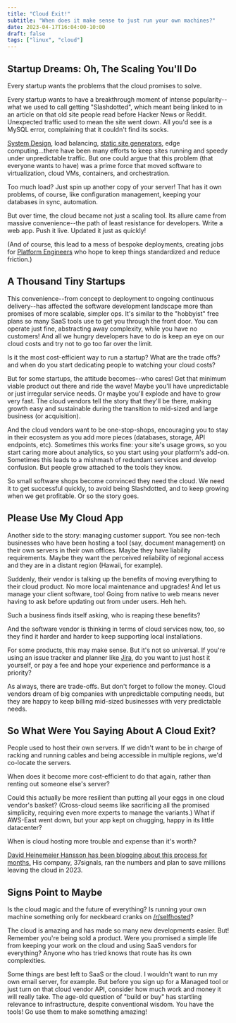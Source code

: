 ```yaml
---
title: "Cloud Exit!"
subtitle: "When does it make sense to just run your own machines?"
date: 2023-04-17T16:04:00-10:00
draft: false
tags: ["linux", "cloud"]
---
```

## Startup Dreams: Oh, The Scaling You'll Do

Every startup wants the problems that the cloud promises to solve.

Every startup wants to have a breakthrough moment of intense popularity--what we used to call getting "Slashdotted", which meant being linked to in an article on that old site people read before Hacker News or Reddit. Unexpected traffic used to mean the site went down. All you'd see is a MySQL error, complaining that it couldn't find its socks.

[System Design](https://blog.bytebytego.com/), load balancing, [static site generators](https://jamstack.org/), edge computing...there have been many efforts to keep sites running and speedy under unpredictable traffic. But one could argue that this problem (that everyone wants to have) was a prime force that moved software to virtualization, cloud VMs, containers, and orchestration.

Too much load? Just spin up another copy of your server! That has it own problems, of course, like configuration management, keeping your databases in sync, automation.

But over time, the cloud became not just a scaling tool. Its allure came from massive convenience--the path of least resistance for developers. Write a web app. Push it live. Updated it just as quickly!

(And of course, this lead to a mess of bespoke deployments, creating jobs for [Platform Engineers](https://circleci.com/blog/what-is-platform-engineering/) who hope to keep things standardized and reduce friction.)

## A Thousand Tiny Startups

This convenience--from concept to deployment to ongoing continuous delivery--has affected the software development landscape more than promises of more scalable, simpler ops. It's similar to the "hobbyist" free plans so many SaaS tools use to get you through the front door. You can operate just fine, abstracting away complexity, while you have no customers! And all we hungry developers have to do is keep an eye on our cloud costs and try not to go too far over the limit.

Is it the most cost-efficient way to run a startup? What are the trade offs? and when do you start dedicating people to watching your cloud costs?

But for some startups, the attitude becomes--who cares! Get that minimum viable product out there and ride the wave! Maybe you'll have unpredictable or just irregular service needs. Or maybe you'll explode and have to grow very fast.
The cloud vendors tell the story that they'll be there, making growth easy and sustainable during the transition to mid-sized and large business (or acquisition).

And the cloud vendors want to be one-stop-shops, encouraging you to stay in their ecosystem as you add more pieces (databases, storage, API endpoints, etc). Sometimes this works fine: your site's usage grows, so you start caring more about analytics, so you start using your platform's add-on. Sometimes this leads to a mishmash of redundant services and develop confusion. But people grow attached to the tools they know.

So small software shops become convinced they need the cloud. We need it to get successful quickly, to avoid being Slashdotted, and to keep growing when we get profitable. Or so the story goes.

## Please Use My Cloud App

Another side to the story: managing customer support. You see non-tech businesses who have been hosting a tool (say, document management) on their own servers in their own offices. Maybe they have liability requirements. Maybe they want the perceived reliability of regional access and they are in a distant region (Hawaii, for example).

Suddenly, their vendor is talking up the benefits of moving everything to their cloud product. No more local maintenance and upgrades! And let us manage your client software, too! Going from native to web means never having to ask before updating out from under users. Heh heh.

Such a business finds itself asking, who is reaping these benefits?

And the software vendor is thinking in terms of cloud services now, too, so they find it harder and harder to keep supporting local installations. 

For some products, this may make sense. But it's not so universal. If you're using an issue tracker and planner like [Jira](https://news.ycombinator.com/item?id=25594451), do you want to just host it yourself, or pay a fee and hope your experience and performance is a priority?

As always, there are trade-offs. But don't forget to follow the money. Cloud vendors dream of big companies with unpredictable computing needs, but they are happy to keep billing mid-sized businesses with very predictable needs.

## So What Were You Saying About A Cloud Exit?

People used to host their own servers. If we didn't want to be in charge of racking and running cables and being accessible in multiple regions, we'd co-locate the servers.

When does it become more cost-efficient to do that again, rather than renting out someone else's server?

Could this actually be more resilient than putting all your eggs in one cloud vendor's basket? (Cross-cloud seems like sacrificing all the promised simplicity, requiring even more experts to manage the variants.) What if AWS-East went down, but your app kept on chugging, happy in its little datacenter?

When is cloud hosting more trouble and expense than it's worth?

[David Heinemeier Hansson has been blogging about this process for months.](https://world.hey.com/dhh/why-we-re-leaving-the-cloud-654b47e0) His company, 37signals, ran the numbers and plan to save millions leaving the cloud in 2023.

## Signs Point to Maybe

Is the cloud magic and the future of everything? Is running your own machine something only for neckbeard cranks on [/r/selfhosted](https://github.com/awesome-selfhosted/awesome-selfhosted)?

The cloud is amazing and has made so many new developments easier. But! Remember you're being sold a product. Were you promised a simple life from keeping your work on the cloud and using SaaS vendors for everything? Anyone who has tried knows that route has its own complexities.

Some things are best left to SaaS or the cloud. I wouldn't want to run my own email server, for example. But before you sign up for a Managed tool or just turn on that cloud vendor API, consider how much work and money it will really take. The age-old question of "build or buy" has startling relevance to infrastructure, despite conventional wisdom. You have the tools! Go use them to make something amazing!
